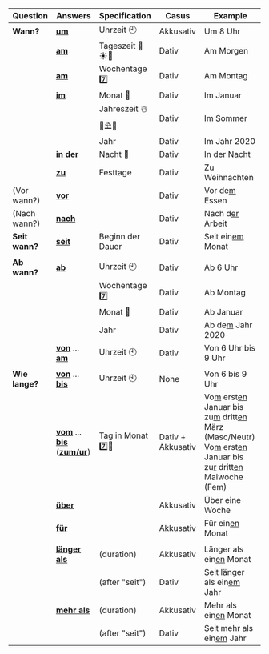 | Question       | Answers                                               | Specification        | Casus             | Example                           |
|----------------|-------------------------------------------------------|----------------------|-------------------|-----------------------------------|
| **Wann?**      | <u>**um**</u>                                         | Uhrzeit 🕙           | Akkusativ         | Um 8 Uhr                          |
|                | <u>**am**</u>                                         | Tageszeit 🌄☀️🌇    | Dativ             | Am Morgen                         |
|                | <u>**am**</u>                                         | Wochentage 7️⃣        | Dativ             | Am Montag                         |
|                | <u>**im**</u>                                         | Monat 📅             | Dativ             | Im Januar                         |
|                |                                                       | Jahreszeit ☃️🌷⛱️🍁 | Dativ            | Im Sommer                         |
|                |                                                       | Jahr                  | Dativ            | Im Jahr 2020                      |
|                | <u>**in der**</u>                                     | Nacht 🌙             | Dativ             | In d<u>er</u> Nacht               |
|                | <u>**zu**</u>                                         | Festtage             | Dativ             | Zu Weihnachten                    |
| (Vor wann?)    | <u>**vor**</u>                                        |                      | Dativ             | Vor de<u>m</u> Essen              |
| (Nach wann?)   | <u>**nach**</u>                                       |                      | Dativ             | Nach d<u>er</u> Arbeit            |
| **Seit wann?** | <u>**seit**</u>                                       | Beginn der Dauer     | Dativ             | Seit ein<u>em</u> Monat           |
|                |                                                       |                      |                   |                                   |
| **Ab wann?**   | <u>**ab**</u>                                         | Uhrzeit 🕙           | Dativ             | Ab 6 Uhr                          |
|                |                                                       | Wochentage 7️⃣        | Dativ             | Ab Montag                         |
|                |                                                       | Monat 📅             | Dativ             | Ab Januar                         |
|                |                                                       | Jahr                 | Dativ             | Ab de<u>m</u> Jahr 2020           |
|                | <u>**von**</u> ... <u>**am**</u>                      | Uhrzeit 🕙           | Dativ             | Von 6 Uhr bis 9 Uhr               |
|                |                                                       |                      |                   |                                   |
| **Wie lange?** | <u>**von**</u> ... <u>**bis**</u>                     | Uhrzeit 🕙           | None              | Von 6 bis 9 Uhr                   |
|                | <u>**vom**</u> ... <u>**bis**</u> (<u>**zum/ur**</u>) | Tag in Monat 7️⃣📅   | Dativ + Akkusativ | Vo<u>m</u> erst<u>en</u> Januar bis zu<u>m</u> dritt<u>en</u> März (Masc/Neutr)<br>Vo<u>m</u> erst<u>en</u> Januar bis zu<u>r</u> dritt<u>en</u> Maiwoche (Fem)|
|                | <u>**über**</u>                                       |                      | Akkusativ         | Über eine Woche                   |
|                | <u>**für**</u>                                        |                      | Akkusativ         | Für ein<u>en</u> Monat            |
|                |                                                       |                      |                   |                                   |
|                | <u>**länger als**</u>                                 | (duration)           | Akkusativ         | Länger als ein<u>en</u> Monat     |
|                |                                                       | (after "seit")       | Dativ             | Seit länger als ein<u>em</u> Jahr |
|                | <u>**mehr als**</u>                                   | (duration)           | Akkusativ         | Mehr als ein<u>en</u> Monat       |
|                |                                                       | (after "seit")       | Dativ             | Seit mehr als ein<u>em</u> Jahr   |